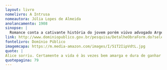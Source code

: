 ```yaml
---
layout: livro
nomelivro: A Intrusa
nomeautora: Júlia Lopes de Almeida
anolancamento: 1908
sinopse: |
  Romance conta a cativante história do jovem porém viúvo advogado Argemiro que precisa de alguém para cuidar da casa e de sua filha. Então, anuncia o emprego em um jornal e assim a jovem Alice se candidata. Contudo há uma condição: ambos não podem se ver na casa. 
link: http://www.dominiopublico.gov.br/pesquisa/DetalheObraForm.do?select_action=&co_obra=2125
fontelivro: Domínio Público
imagemcapa: https://m.media-amazon.com/images/I/51T2IipVdtL.jpg
quote: |
Alice sorriu. Certamente a vida é às vezes bem amarga e dura de ganhar!...                                                                                                                                                   Que deveria ela esperar?... Fosse o que fosse esperaria até o fim!
quotepagina: 79
---
```

